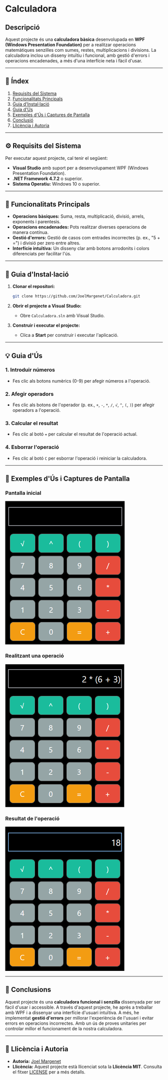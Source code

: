 ﻿# Calculadora

## Descripció

Aquest projecte és una **calculadora bàsica** desenvolupada en **WPF (Windows Presentation Foundation)** per a realitzar operacions matemàtiques senzilles com sumes, restes, multiplicacions i divisions. La calculadora inclou un disseny intuïtiu i funcional, amb gestió d'errors i operacions encadenades, a més d'una interfície neta i fàcil d'usar.

---

## 📑 Índex

1. [Requisits del Sistema](#⚙️-requisits-del-sistema)
2. [Funcionalitats Principals](#🔧-funcionalitats-principals)
3. [Guia d'Instal·lació](#📝-guia-dinstal·lació)
4. [Guia d'Ús](#💡-guia-dús)
5. [Exemples d'Ús i Captures de Pantalla](#📸-exemples-dús-i-captures-de-pantalla)
6. [Conclusió](#📝-conclusions)
7. [Llicència i Autoria](#📜-llicència-i-autoria)


---

## ⚙️ Requisits del Sistema <a id="⚙️-requisits-del-sistema"></a>

Per executar aquest projecte, cal tenir el següent:

- **Visual Studio** amb suport per a desenvolupament WPF (Windows Presentation Foundation).
- **.NET Framework 4.7.2** o superior.
- **Sistema Operatiu:** Windows 10 o superior.

---

## 🔧 Funcionalitats Principals <a id="🔧-funcionalitats-principals"></a>

- **Operacions bàsiques:** Suma, resta, multiplicació, divisió, arrels, exponents i parentesis.
- **Operacions encadenades:** Pots realitzar diverses operacions de manera contínua.
- **Gestió d'errors:** Gestió de casos com entrades incorrectes (p. ex., "5 + =") i divisió per zero entre altres.
- **Interfície intuïtiva:** Un disseny clar amb botons arrodonits i colors diferenciats per facilitar l'ús.

---

## 📝 Guia d'Instal·lació <a id="📝-guia-dinstal·lació"></a>

1. **Clonar el repositori:**

    ```bash
    git clone https://github.com/JoelMargenet/Calculadora.git
    ```

2. **Obrir el projecte a Visual Studio:**

   - Obre `Calculadora.sln` amb Visual Studio.

3. **Construir i executar el projecte:**

   - Clica a **Start** per construir i executar l'aplicació.

---

## 💡 Guia d'Ús <a id="💡-guia-dús"></a>

### 1. **Introduir números**
   - Fes clic als botons numèrics (0-9) per afegir números a l'operació.

### 2. **Afegir operadors**
   - Fes clic als botons de l'operador (p. ex., `+`, `-`, `*`, `/`, `√`, `^`, `(`, `)`) per afegir operadors a l'operació.

### 3. **Calcular el resultat**
   - Fes clic al botó `=` per calcular el resultat de l'operació actual.

### 4. **Esborrar l'operació**
   - Fes clic al botó `C` per esborrar l'operació i reiniciar la calculadora.

---

## 📸 Exemples d'Ús i Captures de Pantalla <a id="📸-exemples-dús-i-captures-de-pantalla"></a>

### Pantalla inicial

![Pantalla inicial](images/calculadora_1.png)

### Realitzant una operació

![Operació en curs](images/calculadora_2.png)

### Resultat de l'operació

![Resultat](images/calculadora_3.png)

---

## 📝 Conclusions <a id="📝-conclusions"></a>

Aquest projecte és una **calculadora funcional i senzilla** dissenyada per ser fàcil d'usar i accessible. A través d'aquest projecte, he après a treballar amb WPF i a dissenyar una interfície d'usuari intuïtiva. A més, he implementat **gestió d'errors** per millorar l'experiència de l'usuari i evitar errors en operacions incorrectes. Amb un ús de proves unitaries per controlar millor el funcionament de la nostra calculadora.

---

## 📜 Llicència i Autoria <a id="📜-llicència-i-autoria"></a>

- **Autoria:** [Joel Margenet](https://github.com/JoelMargenet)
- **Llicència:** Aquest projecte està llicenciat sota la **Llicència MIT**. Consulta el fitxer [LICENSE](LICENSE) per a més detalls.


